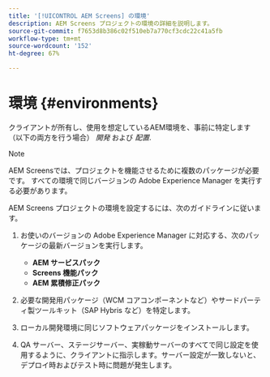 ```yaml
---
title: '[!UICONTROL AEM Screens] の環境'
description: AEM Screens プロジェクトの環境の詳細を説明します。
source-git-commit: f7653d8b386c02f510eb7a770cf3cdc22c41a5fb
workflow-type: tm+mt
source-wordcount: '152'
ht-degree: 67%

---
```



# 環境 {#environments}

クライアントが所有し、使用を想定しているAEM環境を、事前に特定します（以下の両方を行う場合） *開発* および *配置*.

>[!NOTE]
>
>AEM Screensでは、プロジェクトを機能させるために複数のパッケージが必要です。 すべての環境で同じバージョンの Adobe Experience Manager を実行する必要があります。

AEM Screens プロジェクトの環境を設定するには、次のガイドラインに従います。

1. お使いのバージョンの Adobe Experience Manager に対応する、次のパッケージの最新バージョンを実行します。

   * **AEM サービスパック**
   * **Screens 機能パック**
   * **AEM 累積修正パック**

1. 必要な開発用パッケージ（WCM コアコンポーネントなど）やサードパーティ製ツールキット（SAP Hybris など）を特定します。

1. ローカル開発環境に同じソフトウェアパッケージをインストールします。

1. QA サーバー、ステージサーバー、実稼動サーバーのすべてで同じ設定を使用するように、クライアントに指示します。サーバー設定が一致しないと、デプロイ時およびテスト時に問題が発生します。
